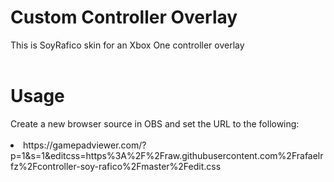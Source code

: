 # Custom Controller Overlay
This is SoyRafico skin for an Xbox One controller overlay
<br><br>
<h1>Usage</h1>
Create a new browser source in OBS and set the URL to the following:
<br><br>
<li>https://gamepadviewer.com/?p=1&s=1&editcss=https%3A%2F%2Fraw.githubusercontent.com%2Frafaelrfz%2Fcontroller-soy-rafico%2Fmaster%2Fedit.css
